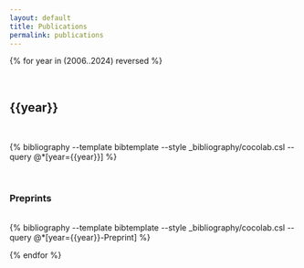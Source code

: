 ```yaml
---
layout: default
title: Publications
permalink: publications
---
```

<!-- 
<br>
## Preprints
<br>

{% bibliography --template bibtemplate --style _bibliography/cocolab.csl --query @*[year=Preprint] %}
 -->
<!--
<br>
## To appear
<br>

{% bibliography --template bibtemplate --style _bibliography/cocolab.csl --query @*[year=To appear] %}
-->

{% for year in (2006..2024) reversed %}

<a class="subtle_link" name="{{year}}"></a>

<br>
<h2>{{year}}</h2>
<br>

{% bibliography --template bibtemplate --style _bibliography/cocolab.csl --query @*[year={{year}}] %}

<br>
<h3>Preprints</h3>
<br>
{% bibliography --template bibtemplate --style _bibliography/cocolab.csl --query @*[year={{year}}-Preprint] %}

{% endfor %}
